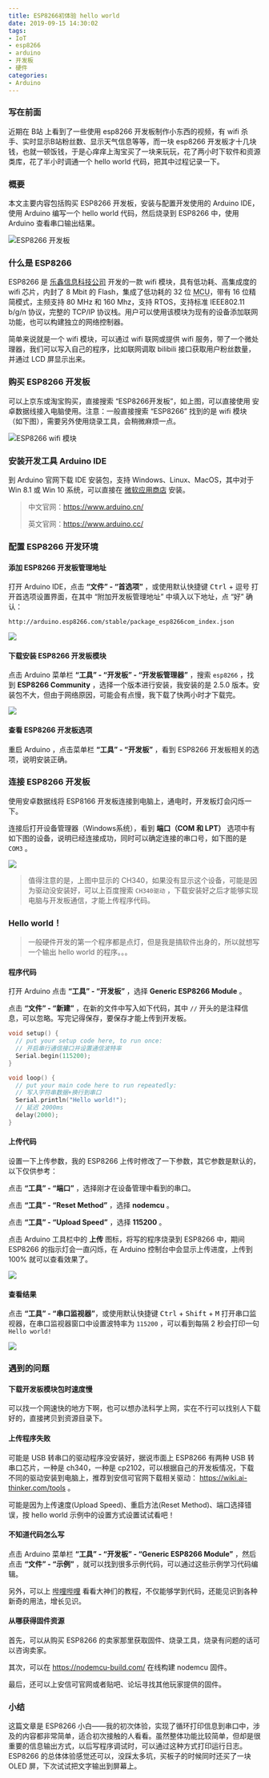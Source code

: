 ```yaml
---
title: ESP8266初体验 hello world
date: 2019-09-15 14:30:02
tags:
- IoT
- esp8266
- arduino
- 开发板
- 硬件
categories:
- Arduino
---
```


### 写在前面

近期在 B站 上看到了一些使用 esp8266 开发板制作小东西的视频，有 wifi 杀手、实时显示B站粉丝数、显示天气信息等等，而一块 esp8266 开发板才十几块钱，也就一顿饭钱，于是心痒痒上淘宝买了一块来玩玩，花了两小时下软件和资源类库，花了半小时调通一个 hello world 代码，把其中过程记录一下。



### 概要

本文主要内容包括购买 ESP8266 开发板，安装与配置开发使用的 Arduino IDE，使用 Arduino 编写一个 hello world 代码，然后烧录到 ESP8266 中，使用 Arduino 查看串口输出结果。

![](http://blog-images.qiniu.wqf31415.xyz/esp8266_board.png "ESP8266 开发板")

### 什么是 ESP8266

ESP8266 是 [乐鑫信息科技公司](https://www.espressif.com/) 开发的一款 wifi 模块，具有低功耗、高集成度的 wifi 芯片，内封了 8 Mbit 的 Flash，集成了低功耗的 32 位 <abbr title="微控制单元(Microcontroller Unit；MCU)">MCU</abbr>，带有 16 位精简模式，主频支持 80 MHz 和 160 Mhz，支持 RTOS，支持标准 IEEE802.11 b/g/n 协议，完整的 TCP/IP 协议栈。用户可以使用该模块为现有的设备添加联网功能，也可以构建独立的网络控制器。

简单来说就是一个 wifi 模块，可以通过 wifi 联网或提供 wifi 服务，带了一个微处理器，我们可以写入自己的程序，比如联网调取 bilibili 接口获取用户粉丝数量，并通过 LCD 屏显示出来。



<!-- more-->



### 购买 ESP8266 开发板

可以上京东或淘宝购买，直接搜索 “ESP8266开发板”，如上图，可以直接使用 安卓数据线接入电脑使用。注意：一般直接搜索 “ESP8266” 找到的是 wifi 模块（如下图），需要另外使用烧录工具，会稍微麻烦一点。

![](http://blog-images.qiniu.wqf31415.xyz/esp8266_wifi_module.png "ESP8266 wifi 模块")



### 安装开发工具 Arduino IDE

到 Arduino 官网下载 IDE 安装包，支持 Windows、Linux、MacOS，其中对于 Win 8.1 或 Win 10 系统，可以直接在 [微软应用商店](https://www.microsoft.com/zh-cn/p/arduino-ide/9nblggh4rsd8?ocid=badge&rtc=1#activetab=pivot:overviewtab) 安装。

> 中文官网：<https://www.arduino.cn/>
>
> 英文官网：<https://www.arduino.cc/>



### 配置 ESP8266 开发环境

#### 添加 ESP8266 开发板管理地址

打开 Arduino IDE，点击 **“文件” - “首选项”** ，或使用默认快捷键 <kbd>Ctrl</kbd> + <kbd>逗号</kbd> 打开首选项设置界面，在其中 “附加开发板管理地址” 中填入以下地址，点 “好” 确认：

```
http://arduino.esp8266.com/stable/package_esp8266com_index.json
```

![](http://blog-images.qiniu.wqf31415.xyz/esp8266_arduino_preferences.png)



#### 下载安装 ESP8266 开发板模块

点击 Arduino 菜单栏 **“工具” - “开发板” - “开发板管理器”** ，搜索 `esp8266` ，找到 **ESP8266 Community** ，选择一个版本进行安装，我安装的是 2.5.0 版本。安装包不大，但由于网络原因，可能会有点慢，我下载了快两小时才下载完。

![](http://blog-images.qiniu.wqf31415.xyz/esp8266_arduino_board_manage.png)



#### 查看 ESP8266 开发板选项

重启 Arduino ，点击菜单栏 **“工具” - “开发板”** ，看到 ESP8266 开发板相关的选项，说明安装正确。



### 连接 ESP8266 开发板

使用安卓数据线将 ESP8166 开发板连接到电脑上，通电时，开发板灯会闪烁一下。

连接后打开设备管理器（Windows系统），看到 **端口（COM 和 LPT）** 选项中有如下图的设备，说明已经连接成功，同时可以确定连接的串口号，如下图的是 `COM3` 。

![](http://blog-images.qiniu.wqf31415.xyz/esp8266_connect_computer.png)

> 值得注意的是，上图中显示的 CH340，如果没有显示这个设备，可能是因为驱动没安装好，可以上百度搜索 `CH340驱动` ，下载安装好之后才能够实现电脑与开发板通信，才能上传程序代码。

### Hello world！

> 一般硬件开发的第一个程序都是点灯，但是我是搞软件出身的，所以就想写一个输出 hello world 的程序。。。

#### 程序代码

打开 Arduino 点击 **“工具” - “开发板”** ，选择 **Generic ESP8266 Module** 。

点击 **“文件” - “新建”** ，在新的文件中写入如下代码，其中 `//` 开头的是注释信息，可以忽略。写完记得保存，要保存才能上传到开发板。

```c++
void setup() {
  // put your setup code here, to run once:
  // 开启串行通信接口并设置通信波特率
  Serial.begin(115200);
}

void loop() {
  // put your main code here to run repeatedly:
  // 写入字符串数据+换行到串口
  Serial.println("Hello world!");
  // 延迟 2000ms
  delay(2000);
}
```



#### 上传代码

设置一下上传参数，我的 ESP8266 上传时修改了一下参数，其它参数是默认的，以下仅供参考：

点击 **“工具” - “端口”** ，选择刚才在设备管理中看到的串口。

点击 **“工具” - “Reset Method”** ，选择 **nodemcu** 。

点击 **“工具” - “Upload Speed”** ，选择 **115200** 。

点击 Arduino 工具栏中的 **上传** 图标，将写的程序烧录到 ESP8266 中，期间 ESP8266 的指示灯会一直闪烁，在 Arduino 控制台中会显示上传进度，上传到 100% 就可以查看效果了。

![](http://blog-images.qiniu.wqf31415.xyz/esp8266_upload.png)



#### 查看结果

点击 **“工具” - “串口监视器”**，或使用默认快捷键 <kbd>Ctrl</kbd> + <kbd>Shift</kbd> + <kbd>M</kbd> 打开串口监视器，在串口监视器窗口中设置波特率为 `115200` ，可以看到每隔 2 秒会打印一句 `Hello world!` 

![](http://blog-images.qiniu.wqf31415.xyz/esp8266_arduino_com_output.png)



### 遇到的问题

#### 下载开发板模块包时速度慢

可以找一个网速快的地方下啊，也可以想办法科学上网，实在不行可以找别人下载好的，直接拷贝到资源目录下。



#### 上传程序失败

可能是 USB 转串口的驱动程序没安装好，据说市面上 ESP8266 有两种 USB 转串口芯片，一种是 ch340，一种是 cp2102，可以根据自己的开发板情况，下载不同的驱动安装到电脑上，推荐到安信可官网下载相关驱动： <https://wiki.ai-thinker.com/tools> 。

可能是因为上传速度(Upload Speed)、重启方法(Reset Method)、端口选择错误，按 hello world 示例中的设置方式设置试试看吧！



#### 不知道代码怎么写

点击 Arduino 菜单栏 **“工具” - “开发板” - “Generic ESP8266 Module”** ，然后点击 **“文件” - “示例”** ，就可以找到很多示例代码，可以通过这些示例学习代码编辑。

另外，可以上 [哔哩哔哩](https://search.bilibili.com/all?keyword=esp8266&from_source=banner_search) 看看大神们的教程，不仅能够学到代码，还能见识到各种新奇的用法，增长见识。



#### 从哪获得固件资源

首先，可以从购买 ESP8266 的卖家那里获取固件、烧录工具，烧录有问题的话可以咨询卖家。

其次，可以在 <https://nodemcu-build.com/> 在线构建 nodemcu 固件。

最后，还可以上安信可官网或者贴吧、论坛寻找其他玩家提供的固件。



### 小结

这篇文章是 ESP8266 小白——我的初次体验，实现了循环打印信息到串口中，涉及的内容都非常简单，适合初次接触的人看看。虽然整体功能比较简单，但却是很重要的信息输出方式，以后写程序调试时，可以通过这种方式打印运行日志。ESP8266 的总体体验感觉还可以，没踩太多坑，买板子的时候同时还买了一块 OLED 屏，下次试试把文字输出到屏幕上。

